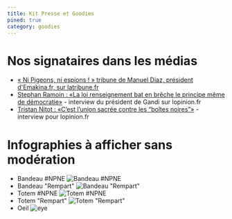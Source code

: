 ```yaml
---
title: Kit Presse et Goodies
pined: true
category: goodies
---
```

# Nos signataires dans les médias
* [« Ni Pigeons, ni espions ! » tribune de Manuel Diaz, président d'Emakina.fr, sur latribune.fr](http://www.latribune.fr/opinions/tribunes/ni-pigeons-ni-espions-468947.html)
* [Stephan Ramoin : «La loi renseignement bat en brêche le principe même de démocratie»](http://www.lopinion.fr/22-avril-2015/stephan-ramoin-loi-renseignement-bat-en-breche-principe-meme-democratie-23571) - interview du président de Gandi sur lopinion.fr
* [Tristan Nitot : «C’est l’union sacrée contre les “boîtes noires”»](http://www.lopinion.fr/20-avril-2015/tristan-nitot-c-est-l-union-sacree-contre-boites-noires-23489) - interview pour lopinion.fr

# Infographies à afficher sans modération
* Bandeau #NPNE ![Bandeau #NPNE](../images/news/npne_header_2.jpg)
* Bandeau "Rempart" ![Bandeau "Rempart"](../images/news/npne_header.jpg)
* Totem #NPNE ![Totem #NPNE](../images/news/NPNE_1.jpg)
* Totem "Rempart" ![Totem "Rempart"](../images/news/NPNE_5_rempart.jpg)
* Oeil ![eye](../images/news/eye.jpg)